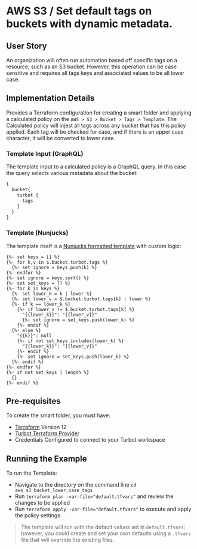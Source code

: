 # AWS S3 / Set default tags on buckets with dynamic metadata.

## User Story
An organization will often run automation based off specific tags on a resource, such as an S3 bucket. However, this operation can be case sensitive and requires all tags keys and associated values to be all lower case.

## Implementation Details
Provides a Terraform configuration for creating a smart folder and applying a calculated policy on the `AWS > S3 > Bucket > Tags > Template`.  The Calculated policy will injest all tags across any bucket that has this policy applied. 
Each tag will be checked for case, and if there is an upper case character, it will be converted to lower case.

### Template Input (GraphQL)
The template input to a calculated policy is a GraphQL query.  In this case the query selects various metadata about the bucket:
```graphql
{
  bucket{
    turbot {
      tags
    }
  }
}
```
### Template (Nunjucks)
The template itself is a [Nunjucks formatted template](https://mozilla.github.io/nunjucks/templating.html) with custom logic:
```
{%- set keys = [] %}
{%- for k,v in $.bucket.turbot.tags %}
  {%- set ignore = keys.push(k) %}
{%- endfor %}
{%- set ignore = keys.sort() %}
{%- set set_keys = [] %}
{%- for k in keys %}
  {%- set lower_k = k | lower %}
  {%- set lower_v = $.bucket.turbot.tags[k] | lower %}
  {%- if k == lower_k %}
    {%- if lower_v != $.bucket.turbot.tags[k] %}
      "{{lower_k}}": "{{lower_v}}"
      {%- set ignore = set_keys.push(lower_k) %}
    {%- endif %}
  {%- else %}
    "{{k}}": null
    {%- if not set_keys.includes(lower_k) %}
      "{{lower_k}}": "{{lower_v}}"
    {%- endif %}
    {%- set ignore = set_keys.push(lower_k) %}
  {%- endif %}
{%- endfor %}
{%- if not set_keys | length %}
  {}
{%- endif %}
```

## Pre-requisites

To create the smart folder, you must have:
- [Terraform](https://www.terraform.io) Version 12
- [Turbot Terraform Provider](https://github.com/turbotio/terraform-provider-turbot)
- Credentials Configured to connect to your Turbot workspace

## Running the Example

To run the Template:
- Navigate to the directory on the command line `cd aws_s3_bucket_lower_case_tags`
- Run `terraform plan -var-file="default.tfvars"` and review the changes to be applied
- Run `terraform apply -var-file="default.tfvars"` to execute and apply the policy settings

> The template will run with the default values set in `default.tfvars`; however, you could create and set your own defaults using a `.tfvars` file that will override the existing files.